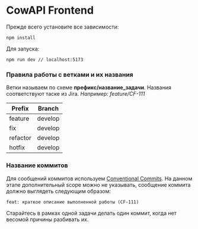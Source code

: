 # CowAPI Frontend

Прежде всего установите все зависимости:

    npm install

Для запуска:

    npm run dev // localhost:5173

### Правила работы с ветками и их названия

Ветки называем по схеме **префикс/название_задачи**. Названия соответствуют таске из Jira. _Например: feature/CF-111_

| Prefix   | Branch  |
| -------- | ------- |
| feature  | develop |
| fix      | develop |
| refactor | develop |
| hotfix   | develop |

### Название коммитов

Для сообщений коммитов используем [Conventional Commits](https://www.conventionalcommits.org/en/v1.0.0/). На данном этапе дополнительный scope можно не указывать, сообщение коммита должно выглядеть следующим образом:

    feat: краткое описание выполненной работы (CF-111)

Старайтесь в рамках одной задачи делать один коммит, когда нет весомой причины разбивать их.
